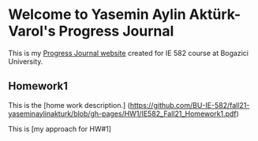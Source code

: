 # Welcome to Yasemin Aylin Aktürk-Varol's Progress Journal

This is my [Progress Journal website](https://bu-ie-582.github.io/fall21-yaseminaylinakturk/) created for IE 582 course at Bogazici University.

## Homework1
This is the [home work description.] (https://github.com/BU-IE-582/fall21-yaseminaylinakturk/blob/gh-pages/HW1/IE582_Fall21_Homework1.pdf)

This is [my approach for HW#1]


